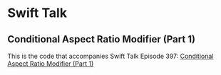 # Swift Talk
## Conditional Aspect Ratio Modifier (Part 1)

This is the code that accompanies Swift Talk Episode 397: [Conditional Aspect Ratio Modifier (Part 1)](https://talk.objc.io/episodes/S01E397-conditonal-aspect-ratio-modifier-part-1)
